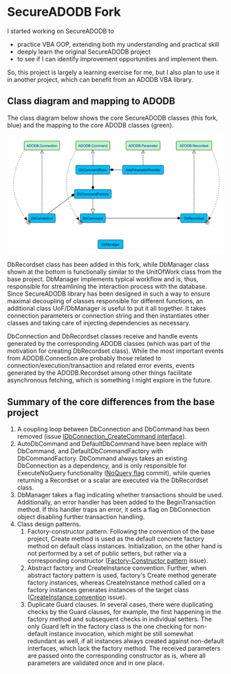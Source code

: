 # SecureADODB Fork
I started working on SecureADODB to
 - practice VBA OOP, extending both my understanding and practical skill
 - deeply learn the original SecureADODB project
 - to see if I can identify improvement opportunities and implement them.

So, this project is largely a learning exercise for me, but I also plan to use it in another project, which can benefit from an ADODB VBA library.  
 
 ## Class diagram and mapping to ADODB

The class diagram below shows the core SecureADODB classes (this fork, blue) and the mapping to the core ADODB classes (green).

![SecureADODB-ADODB](https://github.com/pchemguy/RDVBA-examples/blob/develop/UML%20Class%20Diagrams/SecureADODB%20-%20ADODB%20Class%20Mapping.svg)

DbRecordset class has been added in this fork, while DbManager class shown at the bottom is functionally similar to the UnitOfWork class from the base project.
DbManager implements typical workflow and is, thus, responsible for streamlining the interaction process with the database. Since SecureADODB library has been designed in such a way to ensure maximal decoupling of classes responsible for different functions, an additional class UoF/DbManager is useful to put it all together. It takes connection parameters or connection string and then instantiates other classes and taking care of injecting dependencies as necessary.

DbConnection and DbRecordset classes receive and handle events generated by the corresponding ADODB classes (which was part of the motivation for creating DbRecordset class). While the most important events from ADODB.Connection are probably those related to connection/execution/transaction and related error events, events generated by the ADODB.Recordset among other things facilitate asynchronous fetching, which is something I might explore in the future.

## Summary of the core differences from the base project

1.  A coupling loop between DbConnection and DbCommand has been removed (issue [IDbConnection_CreateCommand interface](https://github.com/pchemguy/RDVBA-examples/issues/14)).
2.  AutoDbCommand and DefaultDbCommand have been replace with DbCommand, and DefaultDbCommandFactory with DbCommandFactory.
    DbCommand always takes an existing DbConnection as a dependency, and is only responsible for ExecuteNoQuery functionality ([NoQuery flag](https://github.com/pchemguy/RDVBA-examples/commit/ffc12ffb361ecc5a2338a321d84e8a756b48e109) commit), while queries returning a Recordset or a scalar are executed via the DbRecordset class.
3.  DbManager takes a flag indicating whether transactions should be used. Additionally, an error handler has been added to the BeginTransaction method. If this handler traps an error, it sets a flag on DbConnection object disabling further transaction handling.
4.  Class design patterns.
    1) Factory-constructor pattern. Following the convention of the base project, Create method is used as the default concrete factory method on default class instances. Initialization, on the other hand is not performed by a set of public setters, but rather via a corresponding constructor ([Factory-Constructor pattern](https://github.com/pchemguy/RDVBA-examples/issues/11) issue).
    2) Abstract factory and CreateInstance convention. Further, when abstract factory pattern is used, factory's Create method generate factory instances, whereas CreateInstance method called on a factory instances generates instances of the target class ([CreateInstance convention](https://github.com/pchemguy/RDVBA-examples/issues/10) issue).
    3) Duplicate Guard clauses. In several cases, there were duplicating checks by the Guard clauses, for example, the first happening in the factory method and subsequent checks in individual setters. The only Guard left in the factory class is the one checking for non-default instance invocation, which might be still somewhat redundant as well, if all instances always created against non-default interfaces, which lack the factory method. The received parameters are passed onto the corresponding constructor as is, where all parameters are validated once and in one place.
